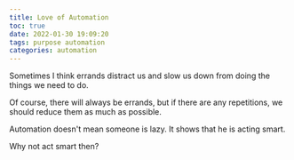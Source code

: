 ```yaml
---
title: Love of Automation
toc: true
date: 2022-01-30 19:09:20
tags: purpose automation
categories: automation
---
```


Sometimes I think errands distract us and slow us down from doing the things we need to do.

Of course, there will always be errands, but if there are any repetitions, we should reduce them as much as possible.

Automation doesn't mean someone is lazy. It shows that he is acting smart.

Why not act smart then?

